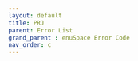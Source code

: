 ```yaml
---
layout: default
title: PRJ
parent: Error List
grand_parent : enuSpace Error Code
nav_order: c
---
```

